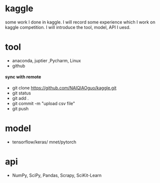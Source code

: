 # kaggle
some work I done in kaggle. I will record some experience which I work on kaggle competition. I will introduce the tool, model, API I uesd.

# tool
* anaconda,  juptier ,Pycharm, Linux 
* github 
#### sync with remote
  * git clone https://github.com/NAIQIAOguo/kaggle.git
  * git status
  * git add .
  * git commit -m "upload csv file"
  * git push

# model 
* tensorflow/keras/ mnet/pytorch

# api
* NumPy, SciPy, Pandas, Scrapy, SciKit-Learn
